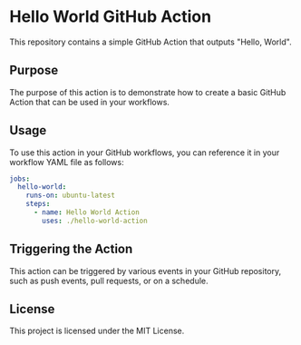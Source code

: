 # Hello World GitHub Action

This repository contains a simple GitHub Action that outputs "Hello, World". 

## Purpose

The purpose of this action is to demonstrate how to create a basic GitHub Action that can be used in your workflows.

## Usage

To use this action in your GitHub workflows, you can reference it in your workflow YAML file as follows:

```yaml
jobs:
  hello-world:
    runs-on: ubuntu-latest
    steps:
      - name: Hello World Action
        uses: ./hello-world-action
```

## Triggering the Action

This action can be triggered by various events in your GitHub repository, such as push events, pull requests, or on a schedule. 

## License

This project is licensed under the MIT License.